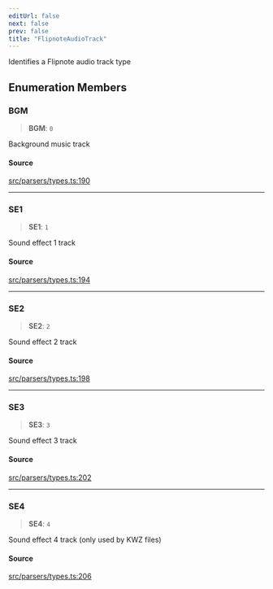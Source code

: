 ```yaml
---
editUrl: false
next: false
prev: false
title: "FlipnoteAudioTrack"
---
```


Identifies a Flipnote audio track type

## Enumeration Members

### BGM

> **BGM**: `0`

Background music track

#### Source

[src/parsers/types.ts:190](https://github.com/jaames/flipnote.js/blob/afe27e228e29d19d2dff33dfb324ba35dc913507/src/parsers/types.ts#L190)

***

### SE1

> **SE1**: `1`

Sound effect 1 track

#### Source

[src/parsers/types.ts:194](https://github.com/jaames/flipnote.js/blob/afe27e228e29d19d2dff33dfb324ba35dc913507/src/parsers/types.ts#L194)

***

### SE2

> **SE2**: `2`

Sound effect 2 track

#### Source

[src/parsers/types.ts:198](https://github.com/jaames/flipnote.js/blob/afe27e228e29d19d2dff33dfb324ba35dc913507/src/parsers/types.ts#L198)

***

### SE3

> **SE3**: `3`

Sound effect 3 track

#### Source

[src/parsers/types.ts:202](https://github.com/jaames/flipnote.js/blob/afe27e228e29d19d2dff33dfb324ba35dc913507/src/parsers/types.ts#L202)

***

### SE4

> **SE4**: `4`

Sound effect 4 track (only used by KWZ files)

#### Source

[src/parsers/types.ts:206](https://github.com/jaames/flipnote.js/blob/afe27e228e29d19d2dff33dfb324ba35dc913507/src/parsers/types.ts#L206)
